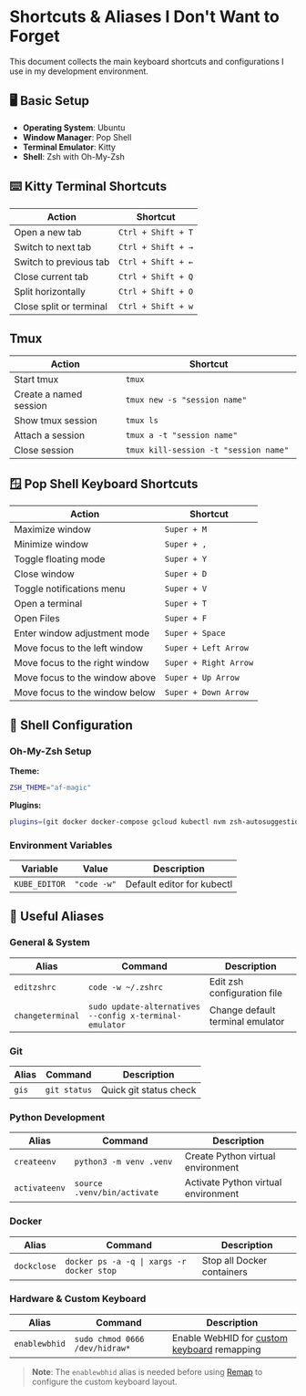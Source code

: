 # Shortcuts & Aliases I Don't Want to Forget

This document collects the main keyboard shortcuts and configurations I use in my development environment.

## 🖥️ Basic Setup

- **Operating System**: Ubuntu
- **Window Manager**: Pop Shell
- **Terminal Emulator**: Kitty
- **Shell**: Zsh with Oh-My-Zsh

## ⌨️ Kitty Terminal Shortcuts

| Action                   | Shortcut                |
|--------------------------|-------------------------|
| Open a new tab           | `Ctrl + Shift + T`      |
| Switch to next tab       | `Ctrl + Shift + →`      |
| Switch to previous tab   | `Ctrl + Shift + ←`      |
| Close current tab        | `Ctrl + Shift + Q`      |
| Split horizontally       | `Ctrl + Shift + O`      |
| Close split or terminal  | `Ctrl + Shift + w`      |

## Tmux

| Action                   | Shortcut                |
|--------------------------|------------------------------------------|
| Start tmux               | `tmux`                                   |
| Create a named session   | `tmux new -s "session name"`             |
| Show tmux session        | `tmux ls`                                |
| Attach a session         | `tmux a -t "session name"`               |
| Close session            | `tmux kill-session -t "session name" `   |



## 🪟 Pop Shell Keyboard Shortcuts

| Action                              | Shortcut                  |
|------------------------------------|---------------------------|
| Maximize window                    | `Super + M`               |
| Minimize window                    | `Super + ,`               |
| Toggle floating mode               | `Super + Y`               |
| Close window                       | `Super + D`               |
| Toggle notifications menu          | `Super + V`               |
| Open a terminal                    | `Super + T`               |
| Open Files                         | `Super + F`               |
| Enter window adjustment mode       | `Super + Space`           |
| Move focus to the left window      | `Super + Left Arrow`      |
| Move focus to the right window     | `Super + Right Arrow`     |
| Move focus to the window above     | `Super + Up Arrow`        |
| Move focus to the window below     | `Super + Down Arrow`      |

## 🐚 Shell Configuration

### Oh-My-Zsh Setup

**Theme:**
```bash
ZSH_THEME="af-magic"
```

**Plugins:**
```bash
plugins=(git docker docker-compose gcloud kubectl nvm zsh-autosuggestions zsh-syntax-highlighting)
```

### Environment Variables

| Variable        | Value           | Description                    |
|-----------------|-----------------|--------------------------------|
| `KUBE_EDITOR`   | `"code -w"`     | Default editor for kubectl    |

## 🔧 Useful Aliases

### General & System

| Alias              | Command                                              | Description                           |
|--------------------|------------------------------------------------------|---------------------------------------|
| `editzshrc`        | `code -w ~/.zshrc`                                  | Edit zsh configuration file           |
| `changeterminal`   | `sudo update-alternatives --config x-terminal-emulator` | Change default terminal emulator |

### Git

| Alias     | Command      | Description            |
|-----------|--------------|------------------------|
| `gis`     | `git status` | Quick git status check |

### Python Development

| Alias          | Command                        | Description                    |
|----------------|--------------------------------|--------------------------------|
| `createenv`    | `python3 -m venv .venv`        | Create Python virtual environment |
| `activateenv`  | `source .venv/bin/activate`    | Activate Python virtual environment |

### Docker

| Alias       | Command                              | Description                  |
|-------------|--------------------------------------|------------------------------|
| `dockclose` | `docker ps -a -q \| xargs -r docker stop` | Stop all Docker containers |

### Hardware & Custom Keyboard

| Alias          | Command                        | Description                                    |
|----------------|--------------------------------|------------------------------------------------|
| `enablewbhid`  | `sudo chmod 0666 /dev/hidraw*` | Enable WebHID for [custom keyboard](https://shop.yushakobo.jp/products/ergo68?srsltid=AfmBOooudKzfT2ei_vvEQ10X4z9P25RyCY7CwjRBGARdegu56czVlCKU) remapping |

> **Note**: The `enablewbhid` alias is needed before using [Remap](https://remap-keys.app/) to configure the custom keyboard layout.